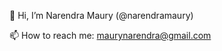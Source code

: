 👋 Hi, I’m Narendra Maury (@narendramaury)

📫 How to reach me: maurynarendra@gmail.com
<!---
- 👀 I’m interested in ...
- 🌱 I’m currently learning ...
- 💞️ I’m looking to collaborate on ...
- 😄 Pronouns: ...
- ⚡ Fun fact: ...

latherendra/latherendra is a ✨ special ✨ repository because its `README.md` (this file) appears on your GitHub profile.
You can click the Preview link to take a look at your changes.
--->
